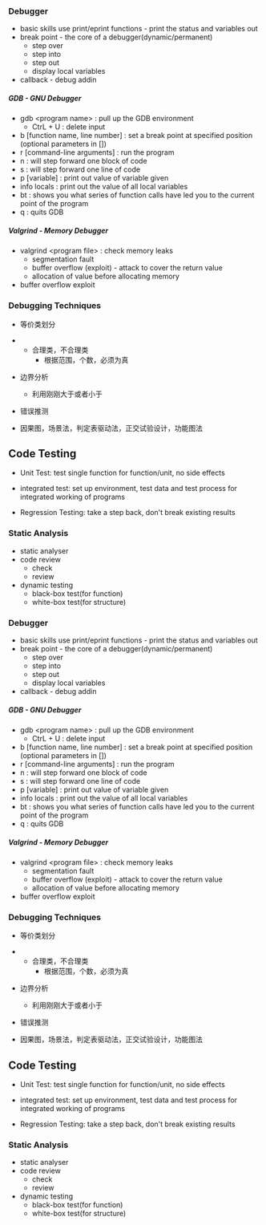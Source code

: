 ### Debugger

* basic skills use print/eprint functions - print the status and variables out
* break point - the core of a debugger\(dynamic/permanent\)
  * step over
  * step into
  * step out
  * display local variables
* callback - debug addin

##### GDB - GNU Debugger

* gdb &lt;program name&gt; : pull up the GDB environment
  * CtrL + U : delete input
* b \[function name, line number\] : set a break point at specified position \(optional parameters in \[\]\)
* r \[command-line arguments\] : run the program 
* n : will step forward one block of code
* s : will step forward one line of code
* p \[variable\] : print out value of variable given
* info locals : print out the value of all local variables
* bt : shows you what series of function calls have led you to the current point of the program
* q : quits GDB

##### Valgrind - Memory Debugger

* valgrind &lt;program file&gt; : check memory leaks
  * segmentation fault
  * buffer overflow \(exploit\) - attack to cover the return value
  * allocation of value before allocating memory
* buffer overflow exploit

### Debugging Techniques

* 等价类划分
* * 合理类，不合理类
    * 根据范围，个数，必须为真
* 边界分析

  * 利用刚刚大于或者小于

* 错误推测

* 因果图，场景法，判定表驱动法，正交试验设计，功能图法

## Code Testing

* Unit Test: test single function for function/unit, no side effects

* integrated test: set up environment, test data and test process for integrated working of programs

* Regression Testing: take a step back, don't break existing results

### Static Analysis

* static analyser
* code review
  * check
  * review
* dynamic testing
  * black-box test\(for function\)
  * white-box test\(for structure\)

### Debugger

* basic skills use print/eprint functions - print the status and variables out
* break point - the core of a debugger\(dynamic/permanent\)
  * step over
  * step into
  * step out
  * display local variables
* callback - debug addin

##### GDB - GNU Debugger

* gdb &lt;program name&gt; : pull up the GDB environment
  * CtrL + U : delete input
* b \[function name, line number\] : set a break point at specified position \(optional parameters in \[\]\)
* r \[command-line arguments\] : run the program 
* n : will step forward one block of code
* s : will step forward one line of code
* p \[variable\] : print out value of variable given
* info locals : print out the value of all local variables
* bt : shows you what series of function calls have led you to the current point of the program
* q : quits GDB

##### Valgrind - Memory Debugger

* valgrind &lt;program file&gt; : check memory leaks
  * segmentation fault
  * buffer overflow \(exploit\) - attack to cover the return value
  * allocation of value before allocating memory
* buffer overflow exploit

### Debugging Techniques

* 等价类划分
* * 合理类，不合理类
    * 根据范围，个数，必须为真
* 边界分析

  * 利用刚刚大于或者小于

* 错误推测

* 因果图，场景法，判定表驱动法，正交试验设计，功能图法

## Code Testing

* Unit Test: test single function for function/unit, no side effects

* integrated test: set up environment, test data and test process for integrated working of programs

* Regression Testing: take a step back, don't break existing results

### Static Analysis

* static analyser
* code review
  * check
  * review
* dynamic testing
  * black-box test\(for function\)
  * white-box test\(for structure\)



